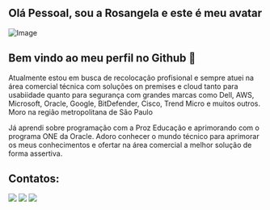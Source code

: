 ## Olá Pessoal, sou a Rosangela e este é meu avatar

![Image](https://github.com/user-attachments/assets/5124f86a-41a1-482d-97bf-ab0004fcf88f)
## Bem vindo ao meu perfil no Github 👋

Atualmente estou em busca de recolocação profisional e sempre atuei na área comercial técnica com soluções on premises e cloud tanto para usabiidade quanto para segurança com grandes marcas como Dell, AWS, Microsoft, Oracle, Google, BitDefender, Cisco, Trend Micro e muitos outros.
Moro na região metropolitana de São Paulo

Já aprendi sobre programação com a Proz Educação e aprimorando com o programa ONE da Oracle.
Adoro conhecer o mundo técnico para aprimorar os meus conhecimentos e ofertar na área comercial a melhor solução de forma assertiva.

## Contatos:

<div>
<a href="https://instagram.com/rosangelazanza" target="_blank"><img loading="lazy" src="https://img.shields.io/badge/-Instagram-%23E4405F?style=for-the-badge&logo=instagram&logoColor=white" target="_blank"></a>
<a href = "mailto:romelanias@gmail.com"><img loading="lazy" src="https://img.shields.io/badge/Gmail-D14836?style=for-the-badge&logo=gmail&logoColor=white" target="_blank"></a>
<a href="https://www.linkedin.com/in/rosangela-melanias" target="_blank"><img loading="lazy" src="https://img.shields.io/badge/-LinkedIn-%230077B5?style=for-the-badge&logo=linkedin&logoColor=white" target="_blank"></a>   
</div>


<!--
**RoMelanias/RoMelanias** is a ✨ _special_ ✨ repository because its `README.md` (this file) appears on your GitHub profile.

Here are some ideas to get you started:

- 🔭 I’m currently not working
- 🌱 I’m currently learning ...
- 👯 I’m looking to collaborate on ...
- 🤔 I’m looking for help with ...
- 💬 Ask me about ...
- 📫 How to reach me: ...
- 😄 Pronouns: ...
- ⚡ Fun fact: ...
-->
